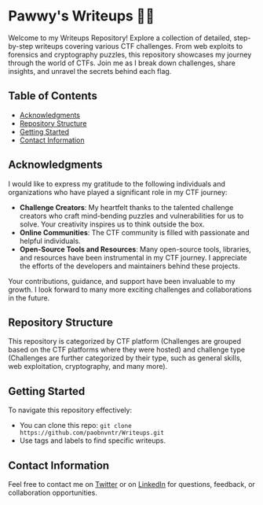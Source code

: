 # Pawwy's Writeups :man_technologist:
Welcome to my Writeups Repository! Explore a collection of detailed, step-by-step writeups covering various CTF challenges. From web exploits to forensics and cryptography puzzles, this repository showcases my journey through the world of CTFs. Join me as I break down challenges, share insights, and unravel the secrets behind each flag.

## Table of Contents
- [Acknowledgments](#acknowledgments)
- [Repository Structure](#repository-structure)
- [Getting Started](#getting-started)
- [Contact Information](#contact-information)

## Acknowledgments
I would like to express my gratitude to the following individuals and organizations who have played a significant role in my CTF journey:
- **Challenge Creators**: My heartfelt thanks to the talented challenge creators who craft mind-bending puzzles and vulnerabilities for us to solve. Your creativity inspires us to think outside the box.
- **Online Communities**: The CTF community is filled with passionate and helpful individuals.
- **Open-Source Tools and Resources**: Many open-source tools, libraries, and resources have been instrumental in my CTF journey. I appreciate the efforts of the developers and maintainers behind these projects.

Your contributions, guidance, and support have been invaluable to my growth. I look forward to many more exciting challenges and collaborations in the future.

## Repository Structure
This repository is categorized by CTF platform (Challenges are grouped based on the CTF platforms where they were hosted) and challenge type (Challenges are further categorized by their type, such as general skills, web exploitation, cryptography, and many more).

## Getting Started
To navigate this repository effectively:
- You can clone this repo: `git clone https://github.com/paobnvntr/Writeups.git`
- Use tags and labels to find specific writeups.

## Contact Information
Feel free to contact me on [Twitter](https://twitter.com/paobnvntr) or on [LinkedIn](https://www.linkedin.com/in/paobnvntr/) for questions, feedback, or collaboration opportunities.

